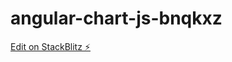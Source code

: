 # angular-chart-js-bnqkxz

[Edit on StackBlitz ⚡️](https://stackblitz.com/edit/angular-chart-js-bnqkxz)